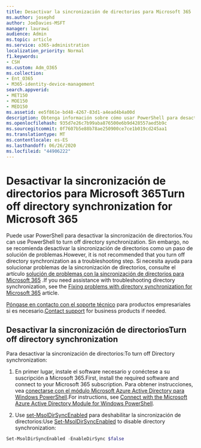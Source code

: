 ```yaml
---
title: Desactivar la sincronización de directorios para Microsoft 365
ms.author: josephd
author: JoeDavies-MSFT
manager: laurawi
audience: Admin
ms.topic: article
ms.service: o365-administration
localization_priority: Normal
f1.keywords:
- CSH
ms.custom: Adm_O365
ms.collection:
- Ent_O365
- M365-identity-device-management
search.appverid:
- MET150
- MOE150
- MED150
ms.assetid: ee5f861e-bd48-4267-83d1-a4ead4b4a00d
description: Obtenga información sobre cómo usar PowerShell para desactivar la sincronización de directorios para Microsoft 365
ms.openlocfilehash: 935d7e26c7b99aba876500e6b9d428557aed5b9c
ms.sourcegitcommit: 0f7607b5e88b78ae250900ce7ce1b019cd245aa1
ms.translationtype: MT
ms.contentlocale: es-ES
ms.lasthandoff: 06/26/2020
ms.locfileid: "44906222"
---
```

# <a name="turn-off-directory-synchronization-for-microsoft-365"></a><span data-ttu-id="7e72d-103">Desactivar la sincronización de directorios para Microsoft 365</span><span class="sxs-lookup"><span data-stu-id="7e72d-103">Turn off directory synchronization for Microsoft 365</span></span>
<span data-ttu-id="7e72d-104">Puede usar PowerShell para desactivar la sincronización de directorios.</span><span class="sxs-lookup"><span data-stu-id="7e72d-104">You can use PowerShell to turn off directory synchronization.</span></span> <span data-ttu-id="7e72d-105">Sin embargo, no se recomienda desactivar la sincronización de directorios como un paso de solución de problemas.</span><span class="sxs-lookup"><span data-stu-id="7e72d-105">However, it is not recommended that you turn off directory synchronization as a troubleshooting step.</span></span> <span data-ttu-id="7e72d-106">Si necesita ayuda para solucionar problemas de la sincronización de directorios, consulte el artículo [solución de problemas con la sincronización de directorios para Microsoft 365](fix-problems-with-directory-synchronization.md) .</span><span class="sxs-lookup"><span data-stu-id="7e72d-106">If you need assistance with troubleshooting directory synchronization, see the [Fixing problems with directory synchronization for Microsoft 365](fix-problems-with-directory-synchronization.md) article.</span></span> 
  
<span data-ttu-id="7e72d-107">[Póngase en contacto con el soporte técnico](https://support.office.com/article/32a17ca7-6fa0-4870-8a8d-e25ba4ccfd4b) para productos empresariales si es necesario.</span><span class="sxs-lookup"><span data-stu-id="7e72d-107">[Contact support](https://support.office.com/article/32a17ca7-6fa0-4870-8a8d-e25ba4ccfd4b) for business products if needed.</span></span>
  
## <a name="turn-off-directory-synchronization"></a><span data-ttu-id="7e72d-108">Desactivar la sincronización de directorios</span><span class="sxs-lookup"><span data-stu-id="7e72d-108">Turn off directory synchronization</span></span>  
<span data-ttu-id="7e72d-109">Para desactivar la sincronización de directorios:</span><span class="sxs-lookup"><span data-stu-id="7e72d-109">To turn off Directory synchronization:</span></span>
  
1. <span data-ttu-id="7e72d-110">En primer lugar, instale el software necesario y conéctese a su suscripción a Microsoft 365.</span><span class="sxs-lookup"><span data-stu-id="7e72d-110">First, install the required software and connect to your Microsoft 365 subscription.</span></span> <span data-ttu-id="7e72d-111">Para obtener instrucciones, vea [conectarse con el módulo Microsoft Azure Active Directory para Windows PowerShell](https://docs.microsoft.com/office365/enterprise/powershell/connect-to-office-365-powershell#connect-with-the-microsoft-azure-active-directory-module-for-windows-powershell).</span><span class="sxs-lookup"><span data-stu-id="7e72d-111">For instructions, see [Connect with the Microsoft Azure Active Directory Module for Windows PowerShell](https://docs.microsoft.com/office365/enterprise/powershell/connect-to-office-365-powershell#connect-with-the-microsoft-azure-active-directory-module-for-windows-powershell).</span></span>
    
2. <span data-ttu-id="7e72d-112">Use [set-MsolDirSyncEnabled](https://go.microsoft.com/fwlink/p/?LinkId=821939) para deshabilitar la sincronización de directorios:</span><span class="sxs-lookup"><span data-stu-id="7e72d-112">Use [Set-MsolDirSyncEnabled](https://go.microsoft.com/fwlink/p/?LinkId=821939) to disable directory synchronization:</span></span> 
    
  ```powershell
  Set-MsolDirSyncEnabled -EnableDirSync $false
  ```
